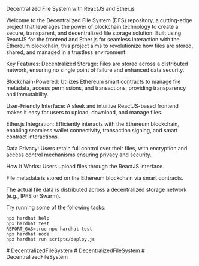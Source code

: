 Decentralized File System with ReactJS and Ether.js

Welcome to the Decentralized File System (DFS) repository, a cutting-edge project that leverages the power of blockchain technology to create a secure, transparent, and decentralized file storage solution. Built using ReactJS for the frontend and Ether.js for seamless interaction with the Ethereum blockchain, this project aims to revolutionize how files are stored, shared, and managed in a trustless environment.

Key Features:
Decentralized Storage: Files are stored across a distributed network, ensuring no single point of failure and enhanced data security.

Blockchain-Powered: Utilizes Ethereum smart contracts to manage file metadata, access permissions, and transactions, providing transparency and immutability.

User-Friendly Interface: A sleek and intuitive ReactJS-based frontend makes it easy for users to upload, download, and manage files.

Ether.js Integration: Efficiently interacts with the Ethereum blockchain, enabling seamless wallet connectivity, transaction signing, and smart contract interactions.

Data Privacy: Users retain full control over their files, with encryption and access control mechanisms ensuring privacy and security.

How It Works:
Users upload files through the ReactJS interface.

File metadata is stored on the Ethereum blockchain via smart contracts.

The actual file data is distributed across a decentralized storage network (e.g., IPFS or Swarm).



Try running some of the following tasks:

```shell
npx hardhat help
npx hardhat test
REPORT_GAS=true npx hardhat test
npx hardhat node
npx hardhat run scripts/deploy.js
```
#   D e c e n t r a l i z e d F i l e S y s t e m 
 
 # DecentralizedFileSystem
#   D e c e n t r a l i z e d F i l e S y s t e m 
 
 

